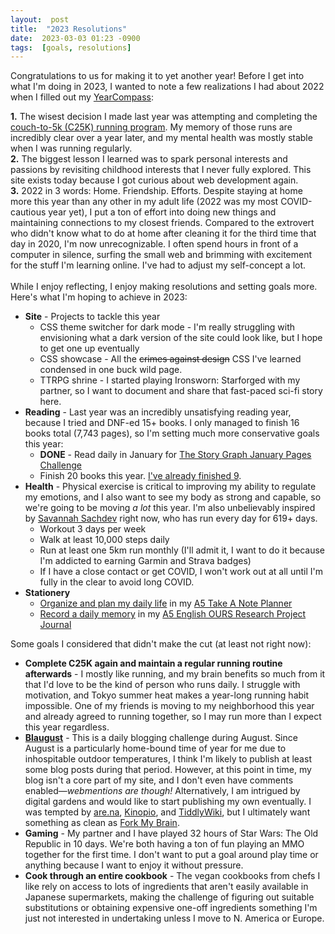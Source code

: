 ```yaml
---
layout:  post
title:  "2023 Resolutions"
date:  2023-03-03 01:23 -0900
tags:  [goals, resolutions]  
---
```

Congratulations to us for making it to yet another year! Before I get into what I'm doing in 2023, I wanted to note a few realizations I had about 2022 when I filled out my [YearCompass](https://yearcompass.com/):  
<!--excerpt-->
  
**1.** The wisest decision I made last year was attempting and completing the [couch-to-5k (C25K) running program](https://marathonhandbook.com/couch-to-5k-training-plan/). My memory of those runs are incredibly clear over a year later, and my mental health was mostly stable when I was running regularly.  \
**2.** The biggest lesson I learned was to spark personal interests and passions by revisiting childhood interests that I never fully explored. This site exists today because I got curious about web development again.  \
**3.** 2022 in 3 words: Home. Friendship. Efforts. Despite staying at home more this year than any other in my adult life (2022 was my most COVID-cautious year yet), I put a ton of effort into doing new things and maintaining connections to my closest friends. Compared to the extrovert who didn't know what to do at home after cleaning it for the third time that day in 2020, I'm now unrecognizable. I often spend hours in front of a computer in silence, surfing the small web and brimming with excitement for the stuff I'm learning online. I've had to adjust my self-concept a lot.
  \
  \
While I enjoy reflecting, I enjoy making resolutions and setting goals more. Here's what I'm hoping to achieve in 2023:
- **Site** - Projects to tackle this year
	- CSS theme switcher for dark mode - I'm really struggling with envisioning what a dark version of the site could look like, but I hope to get one up eventually
	- CSS showcase - All the ~~crimes against design~~ CSS I've learned condensed in one buck wild page.
	- TTRPG shrine - I started playing Ironsworn: Starforged with my partner, so I want to document and share that fast-paced sci-fi story here. 
- **Reading** - Last year was an incredibly unsatisfying reading year, because I tried and DNF-ed 15+ books. I only managed to finish 16 books total (7,743 pages), so I'm setting much more conservative goals this year:
	- **DONE** - Read daily in January for [The Story Graph January Pages Challenge](https://app.thestorygraph.com/january_pages_challenges/3ee9885d-775f-4eb5-84eb-82d8063044f4)
	- Finish 20 books this year. [I've already finished 9](https://app.thestorygraph.com/books-read/3744ead2-75cd-4a90-a9cb-7c85f68aab83?year=2023).
- **Health** - Physical exercise is critical to improving my ability to regulate my emotions, and I also want to see my body as strong and capable, so we're going to be moving *a lot* this year. I'm also unbelievably inspired by [Savannah Sachdev](https://www.instagram.com/savannahsachdev/) right now, who has run every day for 619+ days. 
	- Workout 3 days per week
	- Walk at least 10,000 steps daily
	- Run at least one 5km run monthly (I'll admit it, I want to do it because I'm addicted to earning Garmin and Strava badges)
	- If I have a close contact or get COVID, I won't work out at all until I'm fully in the clear to avoid long COVID. 
- **Stationery**
	- [Organize and plan my daily life](https://www.instagram.com/p/CmwfZRyJXt8/) in my [A5 Take A Note Planner](https://take-a-note.store/en/collections/2023-planner/products/2023-regular-planner-a5-eng) 
	- [Record a daily memory](https://www.instagram.com/p/CozliicpNQO/) in my [A5 English OURS Research Project Journal](https://booth.ours.tw/item/567)

Some goals I considered that didn't make the cut (at least not right now): 
- **Complete C25K again and maintain a regular running routine afterwards** - I mostly like running, and my brain benefits so much from it that I'd love to be the kind of person who runs daily. I struggle with motivation, and Tokyo summer heat makes a year-long running habit impossible. One of my friends is moving to my neighborhood this year and already agreed to running together, so I may run more than I expect this year regardless. 
- **[Blaugust](https://aggronaut.com/2022/07/15/introducing-blaugust-2022/)** - This is a daily blogging challenge during August. Since August is a particularly home-bound time of year for me due to inhospitable outdoor temperatures, I think I'm likely to publish at least some blog posts during that period. However, at this point in time, my blog isn't a core part of my site, and I don't even have comments enabled—*webmentions are though!* Alternatively, I am intrigued by digital gardens and would like to start publishing my own eventually. I was tempted by [are.na](https://www.are.na/), [Kinopio](https://kinopio.club/), and [TiddlyWiki](https://tiddlywiki.com/), but I ultimately want something as clean as [Fork My Brain](https://notes.nicolevanderhoeven.com/Fork+My+Brain).
- **Gaming** - My partner and I have played 32 hours of Star Wars: The Old Republic in 10 days. We're both having a ton of fun playing an MMO together for the first time. I don't want to put a goal around play time or anything because I want to enjoy it without pressure. 
- **Cook through an entire cookbook** - The vegan cookbooks from chefs I like rely on access to lots of ingredients that aren't easily available in Japanese supermarkets, making the challenge of figuring out suitable substitutions or obtaining expensive one-off ingredients something I'm just not interested in undertaking unless I move to N. America or Europe. 